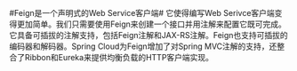 #Feign是一个声明式的Web Service客户端#
它使得编写Web Serivce客户端变得更加简单。我们只需要使用Feign来创建一个接口并用注解来配置它既可完成。它具备可插拔的注解支持，包括Feign注解和JAX-RS注解。Feign也支持可插拔的编码器和解码器。Spring Cloud为Feign增加了对Spring MVC注解的支持，还整合了Ribbon和Eureka来提供均衡负载的HTTP客户端实现。